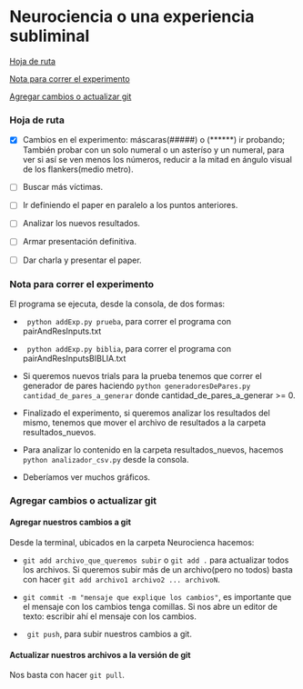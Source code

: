 # Neurociencia o una experiencia subliminal

  [Hoja de ruta](#hoja-de-ruta)

  [Nota para correr el experimento](#nota-para-correr-el-experimento)

  [Agregar cambios o actualizar git](#agregar-cambios-o-actualizar-git)


### Hoja de ruta

- [x] Cambios en el experimento: máscaras(#####) o (******) ir probando; También probar con un solo numeral o un asteríso y un numeral, para ver si así se ven menos los números, reducir a la mitad en ángulo visual de los flankers(medio metro).

- [ ] Buscar más víctimas.

- [ ] Ir definiendo el paper en paralelo a los puntos anteriores.

- [ ] Analizar los nuevos resultados.

- [ ] Armar presentación definitiva.

- [ ] Dar charla y presentar el paper.


### Nota para correr el experimento

El programa se ejecuta, desde la consola, de dos formas:
  
  + ``` python addExp.py prueba```, para correr el programa con pairAndResInputs.txt
  
  + ``` python addExp.py biblia```, para correr el programa con pairAndResInputsBIBLIA.txt
  
  + Si queremos nuevos trials para la prueba tenemos que correr el generador de pares haciendo ``` python generadoresDePares.py     cantidad_de_pares_a_generar ``` donde cantidad_de_pares_a_generar >= 0.
  
  + Finalizado el experimento, si queremos analizar los resultados del mismo, tenemos que mover el archivo de resultados a la       carpeta resultados_nuevos.
  
  + Para analizar lo contenido en la carpeta resultados_nuevos, hacemos ``` python analizador_csv.py ``` desde la consola.
  
  + Deberíamos ver muchos gráficos.

### Agregar cambios o actualizar git 

#### Agregar nuestros cambios a git

Desde la terminal, ubicados en la carpeta Neurocienca hacemos:
  
  + ``` git add archivo_que_queremos subir ``` o ``` git add . ``` para actualizar todos los archivos.
    Si queremos subir más de un archivo(pero no todos) basta con hacer ``` git add archivo1 archivo2 ... archivoN ```.
    
  + ``` git commit -m "mensaje que explique los cambios" ```, es importante que el mensaje con los cambios tenga comillas. Si       nos abre un editor de texto: escribir ahí el mensaje con los cambios.
  
  + ``` git push```, para subir nuestros cambios a git.
  
#### Actualizar nuestros archivos a la versión de git

Nos basta con hacer ``` git pull ```.

